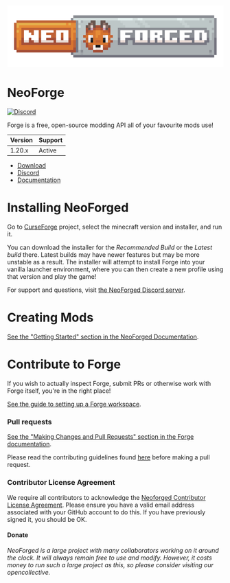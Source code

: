 ![NeoForged Logo](assets/neoforged_logo.png)

NeoForge
=============
[![Discord](https://img.shields.io/discord/313125603924639766.svg?color=%237289da&label=Discord&logo=discord&logoColor=%237289da)][Discord] 


Forge is a free, open-source modding API all of your favourite mods use!

| Version |    Support    |
|---------| ------------- |
| 1.20.x  |    Active     |

* [Download]
* [Discord]
* [Documentation]

# Installing NeoForged

Go to [CurseForge][CurseForge] project, select the minecraft version and installer, and run it.

You can download the installer for the *Recommended Build* or the
 *Latest build* there. Latest builds may have newer features but may be
 more unstable as a result. The installer will attempt to install Forge
 into your vanilla launcher environment, where you can then create a new
 profile using that version and play the game!
 
For support and questions, visit [the NeoForged Discord server][Discord].

# Creating Mods

[See the "Getting Started" section in the NeoForged Documentation][Getting-Started].

# Contribute to Forge

If you wish to actually inspect Forge, submit PRs or otherwise work
 with Forge itself, you're in the right place!

 [See the guide to setting up a Forge workspace][ForgeDev].

### Pull requests

[See the "Making Changes and Pull Requests" section in the Forge documentation][Pull-Requests].

Please read the contributing guidelines found [here][Contributing] before making a pull request.

### Contributor License Agreement
We require all contributors to acknowledge the [Neoforged Contributor License Agreement][CLA]. 
Please ensure you have a valid email address associated with your GitHub account to do this. If you have previously 
 signed it, you should be OK.

#### Donate
*NeoForged is a large project with many collaborators working on it around the clock. It will always remain 
free to use and modify. However, it costs money to run such a large project as this, so please consider visiting
our opencollective.*

[Contributing]: ./CONTRIBUTING.md
[CLA]: https://cla-assistant.io/MinecraftForge/MinecraftForge

[Download]: https://maven.neoforged.net/#/releases/net/neoforged/forge/

[Discord]: https://discord.neoforged.net/

[Documentation]: https://docs.neoforged.net/
[Getting-Started]: https://docs.neoforged.net/en/latest/gettingstarted/
[ForgeDev]: https://docs.neoforged.net/en/latest/forgedev/
[Pull-Requests]: https://docs.neoforged.net/en/latest/forgedev/#making-changes-and-pull-requests
[CurseForge]: https://curseforge.com/placeholder
